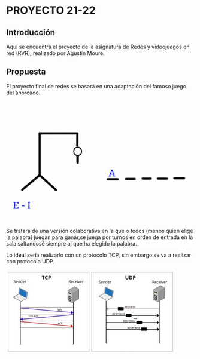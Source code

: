 # PROYECTO 21-22
## Introducción
Aquí se encuentra el proyecto de la asignatura de Redes y videojuegos en red (RVR), realizado por Agustín Moure.
## Propuesta
El proyecto final de redes se basará en una adaptación del famoso juego del ahorcado.
![screenshot](./AssetsREADME/ahorcado.jpg)

Se tratará de una versión colaborativa en la que o todos (menos quien elige la palabra) juegan para ganar,se juega por turnos en orden de entrada en la sala saltandosé siempre al que ha elegido la palabra.

Lo ideal sería realizarlo con un protocolo TCP, sin embargo se va a realizar con protocolo UDP.

![Screenshot](AssetsREADME/TCPvsUDP.jpeg)

